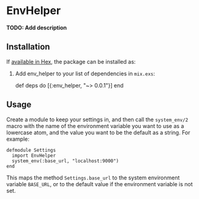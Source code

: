 # EnvHelper

**TODO: Add description**

## Installation

If [available in Hex](https://hex.pm/docs/publish), the package can be installed as:

  1. Add env_helper to your list of dependencies in `mix.exs`:

        def deps do
          [{:env_helper, "~> 0.0.1"}]
        end

## Usage

Create a module to keep your settings in, and then call the `system_env/2` macro with the name of the environment variable you want to use as a lowercase atom, and the value you want to be the default as a string. For example:

    defmodule Settings
      import EnvHelper
      system_env(:base_url, "localhost:9000")
    end

This maps the method `Settings.base_url` to the system environment variable `BASE_URL`, or to the default value if the environment variable is not set.



